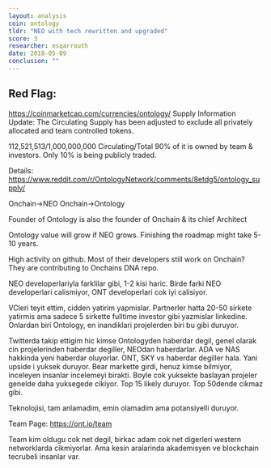 ```yaml
---
layout: analysis
coin: ontology
tldr: "NEO with tech rewritten and upgraded"
score: 3
researcher: esqarrouth
date: 2018-05-09
conclusion: ""
---
```


## Red Flag:
https://coinmarketcap.com/currencies/ontology/
Supply Information Update: The Circulating Supply has been adjusted to exclude all privately allocated and team controlled tokens.

112,521,513/1,000,000,000
Circulating/Total
90% of it is owned by team & investors. Only 10% is being publicly traded.

Details: https://www.reddit.com/r/OntologyNetwork/comments/8etdg5/ontology_supply/

Onchain->NEO
Onchain->Ontology

Founder of Ontology is also the founder of Onchain & its chief Architect

Ontology value will grow if NEO grows. Finishing the roadmap might take 5-10 years.

High activity on github. Most of their developers still work on Onchain? They are contributing to Onchains DNA repo.

NEO developerlariyla farklilar gibi, 1-2 kisi haric. Birde farki NEO developerlari calismiyor, ONT developerlari cok iyi calisiyor.

VCleri teyit ettim, cidden yatirim yapmislar. Partnerler hatta 20-50 sirkete yatirmis ama sadece 5 sirkette fulltime investor gibi yazmislar linkedine. Onlardan biri Ontology, en inandiklari projelerden biri bu gibi duruyor.

Twitterda takip ettigim hic kimse Ontologyden haberdar degil, genel olarak cin projelerinden haberdar degiller, NEOdan haberdarlar. ADA ve NAS hakkinda yeni haberdar oluyorlar. ONT, SKY vs haberdar degiller hala. Yani upside i yuksek duruyor. Bear markette girdi, henuz kimse bilmiyor, inceleyen insanlar incelemeyi birakti. Boyle cok yuksekte baslayan projeler genelde daha yuksegede cikiyor. Top 15 likely duruyor. Top 50dende cikmaz gibi.

Teknolojisi, tam anlamadim, emin olamadim ama potansiyelli duruyor.

Team Page: https://ont.io/team

Team kim oldugu cok net degil, birkac adam cok net digerleri western networklarda cikmiyorlar. Ama kesin aralarinda akademisyen ve blockchain tecrubeli insanlar var.
